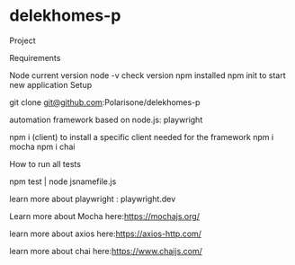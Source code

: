 # delekhomes-p
Project 

Requirements

Node current version  node -v check version npm installed npm init to start new application Setup

git clone git@github.com:Polarisone/delekhomes-p

automation framework based on node.js: playwright

npm i (client) to install a specific client needed for the framework npm i mocha npm i chai

How to run all tests

npm test | node jsnamefile.js

learn more about playwright : playwright.dev

Learn more about Mocha here:https://mochajs.org/

learn more about axios here:https://axios-http.com/

learn more about chai here:https://www.chaijs.com/
